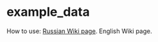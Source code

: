 # example_data

How to use:
[Russian Wiki page](https://github.com/MoscowskyAnton/extended_object_detection/wiki/test_bag_launch).
English Wiki page.
